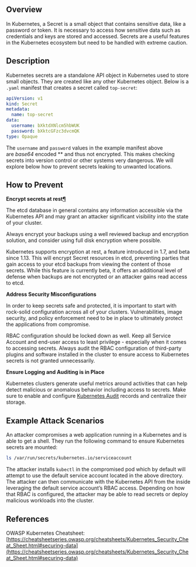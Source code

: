 ## Overview
In Kubernetes, a Secret is a small object that contains sensitive data, like a password or token. It is necessary to access how sensitive data such as credentials and keys are stored and accessed. Secrets are a useful features in the Kubernetes ecosystem but need to be handled with extreme caution.

 
## Description

Kubernetes secrets are a standalone API object in Kubernetes used to store small objects. They are created like any other Kubernetes object. Below is a `.yaml` manifest that creates a secret called `top-secret`:

```yaml
apiVersion: v1
kind: Secret
metadata:
  name: top-secret
data:
  username: bXktdXNlcm5hbWUK
  password: bXktcGFzc3dvcmQK
type: Opaque
```

The `username` and `password` values in the example manifest above are *base64* encoded ** and thus not encrypted. This makes checking secrets into version control or other systems very dangerous. We will explore below how to prevent secrets leaking to unwanted locations. 

## How to Prevent

**Encrypt secrets at rest[¶](https://cheatsheetseries.owasp.org/cheatsheets/Kubernetes_Security_Cheat_Sheet.html#encrypt-secrets-at-rest)**

The etcd database in general contains any information accessible via the Kubernetes API and may grant an attacker significant visibility into the state of your cluster.

Always encrypt your backups using a well reviewed backup and encryption solution, and consider using full disk encryption where possible.

Kubernetes supports encryption at rest, a feature introduced in 1.7, and beta since 1.13. This will encrypt Secret resources in etcd, preventing parties that gain access to your etcd backups from viewing the content of those secrets. While this feature is currently beta, it offers an additional level of defense when backups are not encrypted or an attacker gains read access to etcd.

**Address Security Misconfigurations**

In order to keep secrets safe and protected, it is important to start with rock-solid configuration across all of your clusters. Vulnerabilities, image security, and policy enforcement need to be in place to ultimately protect the applications from compromise. 

RBAC configuration should be locked down as well. Keep all Service Account and end-user access to least privilege - especially when it comes to accessing secrets. Always audit the RBAC configuration of third-party plugins and software installed in the cluster to ensure access to Kubernetes secrets is not granted unnecessarily. 

**Ensure Logging and Auditing is in Place**

Kubernetes clusters generate useful metrics around activities that can help detect malicious or anomalous behavior including access to secrets. Make sure to enable and configure [Kubernetes Audit](https://kubernetes.io/docs/tasks/debug-application-cluster/audit/) records and centralize their storage. 

## Example Attack Scenarios

An attacker compromises a web application running in a Kubernetes and is able to get a shell. They run the following command to ensure Kubernetes secrets are mounted:

```bash
ls /var/run/secrets/kubernetes.io/serviceaccount
```

The attacker installs `kubectl` in the compromised pod which by default will attempt to use the default service account located in the above directory. The attacker can then communicate with the Kubernetes API from the inside leveraging the default service account’s RBAC access. Depending on how that RBAC is configured, the attacker may be able to read secrets or deploy malicious workloads into the cluster. 

## References

OWASP Kubernetes Cheatsheet: [https://cheatsheetseries.owasp.org/cheatsheets/Kubernetes_Security_Cheat_Sheet.html#securing-data](https://cheatsheetseries.owasp.org/cheatsheets/Kubernetes_Security_Cheat_Sheet.html#securing-data)